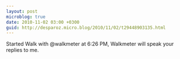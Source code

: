 ```yaml
---
layout: post
microblog: true
date: 2010-11-02 03:00 +0300
guid: http://desparoz.micro.blog/2010/11/02/t29448903135.html
---
```

Started Walk with @walkmeter at 6:26 PM, Walkmeter will speak your replies to me.
